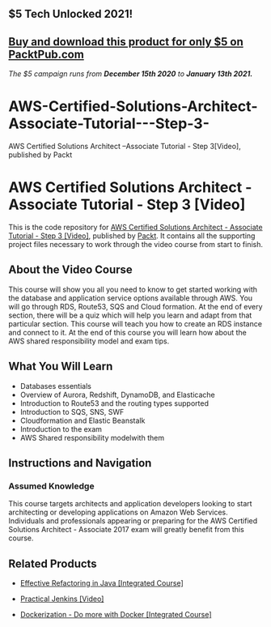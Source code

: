 ## $5 Tech Unlocked 2021!
[Buy and download this product for only $5 on PacktPub.com](https://www.packtpub.com/)
-----
*The $5 campaign         runs from __December 15th 2020__ to __January 13th 2021.__*

# AWS-Certified-Solutions-Architect-Associate-Tutorial---Step-3-
AWS Certified Solutions Architect –Associate Tutorial - Step 3[Video], published by Packt
# AWS Certified Solutions Architect - Associate Tutorial - Step 3 [Video]
This is the code repository for [AWS Certified Solutions Architect - Associate Tutorial - Step 3 [Video]](https://www.packtpub.com/virtualization-and-cloud/aws-certified-solutions-architect-â€“associate-tutorial-step-3-video?utm_source=github&utm_medium=repository&utm_campaign=9781788292795), published by [Packt](https://www.packtpub.com/?utm_source=github). It contains all the supporting project files necessary to work through the video course from start to finish.
## About the Video Course
This course will show you all you need to know to get started working with the database and application service options available through AWS. You will go through RDS, Route53, SQS and Cloud formation. At the end of every section, there will be a quiz which will help you learn and adapt from that particular section. This course will teach you how to create an RDS instance and connect to it. At the end of this course you will learn how about the AWS shared responsibility model and exam tips.	

<H2>What You Will Learn</H2>
<DIV class=book-info-will-learn-text>
<UL>
<LI>Databases essentials
<LI>Overview of Aurora, Redshift, DynamoDB, and Elasticache
<LI>Introduction to Route53 and the routing types supported
<LI>Introduction to SQS, SNS, SWF
<LI>Cloudformation and Elastic Beanstalk
<LI>Introduction to the exam  
<LI>AWS Shared responsibility modelwith them </LI></UL></DIV>

## Instructions and Navigation
### Assumed Knowledge
This course targets architects and application developers looking to start architecting or developing applications on Amazon Web Services. Individuals and professionals appearing or preparing for the AWS Certified Solutions Architect - Associate 2017 exam will greatly benefit from this course.


## Related Products
* [Effective Refactoring in Java [Integrated Course]](https://www.packtpub.com/application-development/effective-refactoring-java-integrated-course?utm_source=github&utm_medium=repository&utm_campaign=9781788291927)

* [Practical Jenkins [Video]](https://www.packtpub.com/networking-and-servers/practical-jenkins-video?utm_source=github&utm_medium=repository&utm_campaign=9781788398749)

* [Dockerization - Do more with Docker [Integrated Course]](https://www.packtpub.com/virtualization-and-cloud/dockerization-do-more-docker-integrated-course?utm_source=github&utm_medium=repository&utm_campaign=9781788394857)

